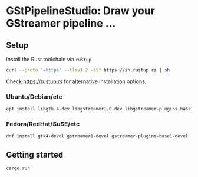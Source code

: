 # GStPipelineStudio: Draw your GStreamer pipeline ...

## Setup

Install the Rust toolchain via `rustup`

```sh
curl --proto '=https' --tlsv1.2 -sSf https://sh.rustup.rs | sh
```

Check https://rustup.rs for alternative installation options.

### Ubuntu/Debian/etc

```sh
apt install libgtk-4-dev libgstreamer1.0-dev libgstreamer-plugins-base1.0-dev
```

### Fedora/RedHat/SuSE/etc

```sh
dnf install gtk4-devel gstreamer1-devel gstreamer-plugins-base1-devel
```

## Getting started

```sh
cargo run
```
